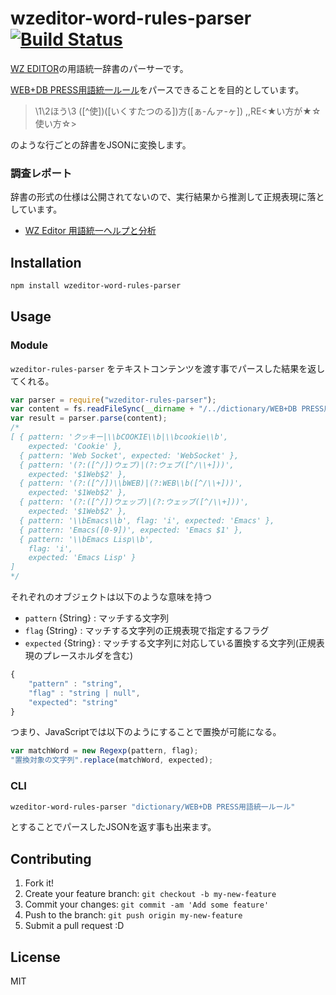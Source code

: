 # wzeditor-word-rules-parser [![Build Status](https://travis-ci.org/azu/wzeditor-word-rules-parser.svg?branch=master)](https://travis-ci.org/azu/wzeditor-word-rules-parser)

[WZ EDITOR](http://www.wzsoft.jp/wz8/index.html "WZ EDITOR")の用語統一辞書のパーサーです。

[WEB+DB PRESS用語統一ルール](https://gist.github.com/inao/f55e8232e150aee918b9 "WEB+DB PRESS用語統一ルール")をパースできることを目的としています。

> \1\2ほう\3	([^使])([いくすたつのる])方([ぁ-んァ-ヶ])	,,RE<★い方が★☆使い方☆>

のような行ごとの辞書をJSONに変換します。

### 調査レポート

辞書の形式の仕様は公開されてないので、実行結果から推測して正規表現に落としています。

* [WZ Editor 用語統一ヘルプと分析](doc/wzeditor-rule.md)

## Installation

```sh
npm install wzeditor-word-rules-parser
```

## Usage

### Module

`wzeditor-rules-parser` をテキストコンテンツを渡す事でパースした結果を返してくれる。

``` js
var parser = require("wzeditor-rules-parser");
var content = fs.readFileSync(__dirname + "/../dictionary/WEB+DB PRESS用語統一ルール", "utf-8");
var result = parser.parse(content);
/*
[ { pattern: 'クッキー|\\bCOOKIE\\b|\\bcookie\\b',
    expected: 'Cookie' },
  { pattern: 'Web Socket', expected: 'WebSocket' },
  { pattern: '(?:([^/])ウェブ)|(?:ウェブ([^/\\+]))',
    expected: '$1Web$2' },
  { pattern: '(?:([^/])\\bWEB)|(?:WEB\\b([^/\\+]))',
    expected: '$1Web$2' },
  { pattern: '(?:([^/])ウェッブ)|(?:ウェッブ([^/\\+]))',
    expected: '$1Web$2' },
  { pattern: '\\bEmacs\\b', flag: 'i', expected: 'Emacs' },
  { pattern: 'Emacs([0-9])', expected: 'Emacs $1' },
  { pattern: '\\bEmacs Lisp\\b',
    flag: 'i',
    expected: 'Emacs Lisp' }
]
*/
```

それぞれのオブジェクトは以下のような意味を持つ

- `pattern` {String} : マッチする文字列
- `flag` {String} : マッチする文字列の正規表現で指定するフラグ
- `expected` {String} : マッチする文字列に対応している置換する文字列(正規表現のプレースホルダを含む)


```js
{
    "pattern" : "string",
    "flag" : "string | null",
    "expected": "string"
}
```

つまり、JavaScriptでは以下のようにすることで置換が可能になる。

```js
var matchWord = new Regexp(pattern, flag);
"置換対象の文字列".replace(matchWord, expected);
```


### CLI

```sh
wzeditor-word-rules-parser "dictionary/WEB+DB PRESS用語統一ルール"
```

とすることでパースしたJSONを返す事も出来ます。

## Contributing

1. Fork it!
2. Create your feature branch: `git checkout -b my-new-feature`
3. Commit your changes: `git commit -am 'Add some feature'`
4. Push to the branch: `git push origin my-new-feature`
5. Submit a pull request :D

## License

MIT